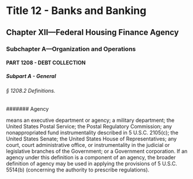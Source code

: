 
# Title 12 - Banks and Banking
## Chapter XII—Federal Housing Finance Agency
### Subchapter A—Organization and Operations
#### PART 1208 - DEBT COLLECTION
##### Subpart A - General
###### § 1208.2 Definitions.
####### Agency

means an executive department or agency; a military department; the United States Postal Service; the Postal Regulatory Commission; any nonappropriated fund instrumentality described in 5 U.S.C. 2105(c); the United States Senate; the United States House of Representatives; any court, court administrative office, or instrumentality in the judicial or legislative branches of the Government; or a Government corporation. If an agency under this definition is a component of an agency, the broader definition of agency may be used in applying the provisions of 5 U.S.C. 5514(b) (concerning the authority to prescribe regulations).
